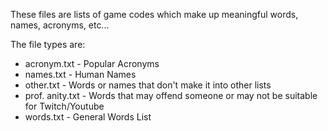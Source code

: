 These files are lists of game codes which make up meaningful words, names, acronyms, etc...

The file types are:
* acronym.txt - Popular Acronyms
* names.txt - Human Names
* other.txt - Words or names that don't make it into other lists
* prof. anity.txt - Words that may offend someone or may not be suitable for Twitch/Youtube
* words.txt - General Words List
